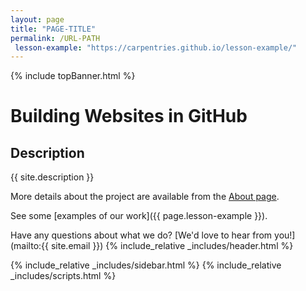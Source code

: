 ```yaml
---
layout: page
title: "PAGE-TITLE"
permalink: /URL-PATH
 lesson-example: "https://carpentries.github.io/lesson-example/"
---
```

{% include topBanner.html %}
             
 # Building Websites in GitHub
             
 ## Description
 {{ site.description }}
             
 More details about the project are available from the [About page](about).
             
 See some [examples of our work]({{ page.lesson-example }}).
             
 Have any questions about what we do? [We'd love to hear from you!](mailto:{{ site.email }})
{% include_relative  _includes/header.html %}

{% include_relative  _includes/sidebar.html %}
{% include_relative  _includes/scripts.html %}
